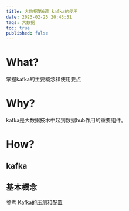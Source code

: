 ```yaml
---
title: 大数据第6课 kafka的使用
date: 2023-02-25 20:43:51
tags: 大数据
toc: true
published: false
---
```


# What?
掌握kafka的主要概念和使用要点

# Why?
kafka是大数据技术中起到数据hub作用的重要组件。

# How?
## kafka

## 基本概念

参考
[Kafka的压测和配置](https://blog.csdn.net/weixin_44275820/article/details/119869999)